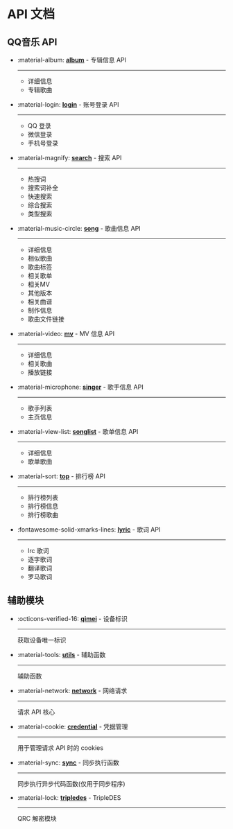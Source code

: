 # API 文档

## QQ音乐 API

<div class="grid cards" markdown>

-   :material-album: **[album]** - 专辑信息 API

    ***

    - 详细信息
    - 专辑歌曲

-   :material-login: **[login]** - 账号登录 API

    ***

    - QQ 登录
    - 微信登录
    - 手机号登录

-   :material-magnify: **[search]** - 搜索 API

    ***

    - 热搜词
    - 搜索词补全
    - 快速搜索
    - 综合搜索
    - 类型搜索

-  :material-music-circle: **[song]** - 歌曲信息 API

    ***

    - 详细信息
    - 相似歌曲
    - 歌曲标签
    - 相关歌单
    - 相关MV
    - 其他版本
    - 相关曲谱
    - 制作信息
    - 歌曲文件链接

-  :material-video: **[mv]** - MV 信息 API

    ***

    - 详细信息
    - 相关歌曲
    - 播放链接

-  :material-microphone: **[singer]** - 歌手信息 API

    ***

    - 歌手列表
    - 主页信息

-   :material-view-list: **[songlist]** - 歌单信息 API

    ***

    - 详细信息
    - 歌单歌曲

-   :material-sort: **[top]** - 排行榜 API

    ***

    - 排行榜列表
    - 排行榜信息
    - 排行榜歌曲

-   :fontawesome-solid-xmarks-lines: **[lyric]** - 歌词 API

    ***

    - lrc 歌词
    - 逐字歌词
    - 翻译歌词
    - 罗马歌词

</div>

  [album]: album.md
  [login]: login.md
  [mv]: mv.md
  [search]: search.md
  [singer]: singer.md
  [song]: song.md
  [songlist]: songlist.md
  [top]: top.md
  [lyric]: lyric.md

## 辅助模块

<div class="grid cards" markdown>

-   :octicons-verified-16: **[qimei]** - 设备标识

    ***

    获取设备唯一标识

-   :material-tools: **[utils]** - 辅助函数

    ***

    辅助函数

-   :material-network: **[network]** - 网络请求

    ***

    请求 API 核心

-   :material-cookie: **[credential]** - 凭据管理

    ***

    用于管理请求 API 时的 cookies

-   :material-sync: **[sync]** - 同步执行函数

    ***

    同步执行异步代码函数(仅用于同步程序)

-   :material-lock: **[tripledes]** - TripleDES

    ***

    QRC 解密模块

</div>

  [qimei]: utils/qimei.md
  [utils]: utils/utils.md
  [network]: utils/network.md
  [credential]: utils/credential.md
  [sync]: utils/sync.md
  [tripledes]: utils/tripledes.md
